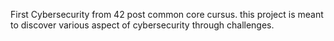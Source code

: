 First Cybersecurity from 42 post common core cursus. this project is meant to discover various aspect of cybersecurity through challenges. 
